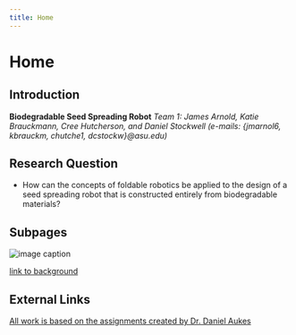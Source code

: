 ```yaml
---
title: Home
---
```


# Home

## Introduction

**Biodegradable Seed Spreading Robot**
_Team 1: James Arnold, Katie Brauckmann, Cree Hutcherson, and Daniel Stockwell_
_(e-mails: {jmarnol6, kbrauckm, chutche1, dcstockw}@asu.edu)_

## Research Question

* How can the concepts of foldable robotics be applied to the design of a seed spreading robot that is constructed entirely from biodegradable materials?

## Subpages

![image caption](https://idealab.asu.edu/assets/images/research/jumper1.png)

[link to background](/background)

## External Links

[All work is based on the assignments created by Dr. Daniel Aukes](https://egr557.github.io/)

